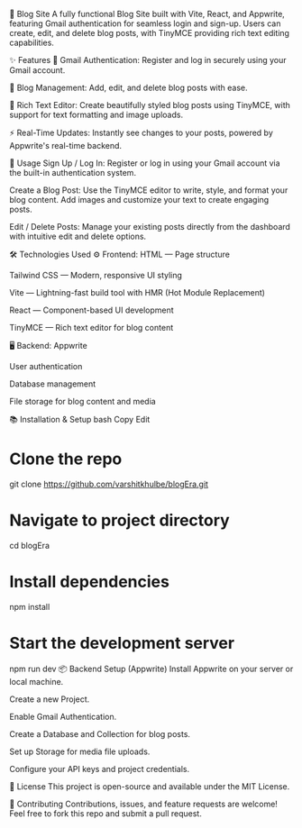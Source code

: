 📖 Blog Site
A fully functional Blog Site built with Vite, React, and Appwrite, featuring Gmail authentication for seamless login and sign-up. Users can create, edit, and delete blog posts, with TinyMCE providing rich text editing capabilities.

✨ Features
🔐 Gmail Authentication: Register and log in securely using your Gmail account.

📝 Blog Management: Add, edit, and delete blog posts with ease.

🎨 Rich Text Editor: Create beautifully styled blog posts using TinyMCE, with support for text formatting and image uploads.

⚡ Real-Time Updates: Instantly see changes to your posts, powered by Appwrite's real-time backend.

🚀 Usage
Sign Up / Log In:
Register or log in using your Gmail account via the built-in authentication system.

Create a Blog Post:
Use the TinyMCE editor to write, style, and format your blog content. Add images and customize your text to create engaging posts.

Edit / Delete Posts:
Manage your existing posts directly from the dashboard with intuitive edit and delete options.

🛠️ Technologies Used
⚙️ Frontend:
HTML — Page structure

Tailwind CSS — Modern, responsive UI styling

Vite — Lightning-fast build tool with HMR (Hot Module Replacement)

React — Component-based UI development

TinyMCE — Rich text editor for blog content

🖥️ Backend:
Appwrite

User authentication

Database management

File storage for blog content and media

📚 Installation & Setup
bash
Copy
Edit
# Clone the repo
git clone https://github.com/varshitkhulbe/blogEra.git

# Navigate to project directory
cd blogEra

# Install dependencies
npm install

# Start the development server
npm run dev
📦 Backend Setup (Appwrite)
Install Appwrite on your server or local machine.

Create a new Project.

Enable Gmail Authentication.

Create a Database and Collection for blog posts.

Set up Storage for media file uploads.

Configure your API keys and project credentials.

📄 License
This project is open-source and available under the MIT License.

🙌 Contributing
Contributions, issues, and feature requests are welcome!
Feel free to fork this repo and submit a pull request.

